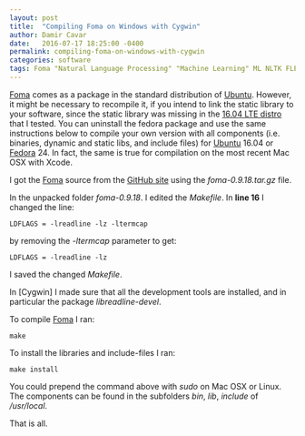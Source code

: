 ```yaml
---
layout: post
title:  "Compiling Foma on Windows with Cygwin"
author: Damir Cavar
date:   2016-07-17 18:25:00 -0400
permalink: compiling-foma-on-windows-with-cygwin
categories: software
tags: Foma "Natural Language Processing" "Machine Learning" ML NLTK FLE LFG WFST Corpora
---
```

[Foma] comes as a package in the standard distribution of [Ubuntu]. However, it might be necessary to recompile it,
if you intend to link the static library to your software, since the static library was missing in the
[16.04 LTE distro](http://www.ubuntu.com/) that I tested. You can uninstall the fedora package and use the same
instructions below to compile your own version with all components (i.e. binaries, dynamic and static libs,
and include files) for [Ubuntu] 16.04 or [Fedora] 24. In fact, the same is true for compilation on the most recent
Mac OSX with Xcode.

I got the [Foma] source from the [GitHub site](https://fomafst.github.io/) using the *foma-0.9.18.tar.gz* file.

In the unpacked folder *foma-0.9.18*. I edited the *Makefile*. In **line 16** I changed the line:

    LDFLAGS = -lreadline -lz -ltermcap

by removing the *-ltermcap* parameter to get:

    LDFLAGS = -lreadline -lz

I saved the changed *Makefile*.

In [Cygwin] I made sure that all the development tools are installed, and in particular the package *libreadline-devel*.

To compile [Foma] I ran:

    make

To install the libraries and include-files I ran:

    make install

You could prepend the command above with *sudo* on Mac OSX or Linux. The components can be found in the subfolders
*bin*, *lib*, *include* of */usr/local*.

That is all.



[Foma]: https://fomafst.github.io/ "Foma"
[Ubuntu]: https://www.ubuntu.com/ "Ubuntu"
[Fedora]: https://getfedora.org/ "Fedora"
